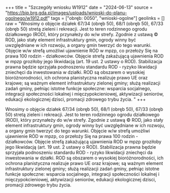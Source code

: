 +++
title = "Szczegóły wniosku W1912"
date = "2024-06-13"
source = "https://bip.brg.gda.pl/images/uploads/wnioski-do-planu-ogolnego/w1912.pdf"
tags = ["obręb: 0050", "wnioski-ogolne"]
geolinks = []
raw = "Wnosimy o objęcie działek 67/34 (obręb 50), 68/1 (obręb 50), 67/33 (obręb 50) stretą zieleni i rekreacji. Jest to teren rodzinnego ogrodu działkowego (ROD), który przynałeży do w/w strefy. Zgodnie z ustawą © ROD, jako stały element infrastruktury gmin, ogrody winny być uwzględniane w ich rozwoju, a organy gmin twerzyć do tego warunki. Objęcie w/w strefą umożliwi ujawnienie RÓD w mpzp, co przełoży Się na prawa 100 rodzin - działkowców. Objęcie strefą zakażującą ujawnienia ROD w mpzp groziłoby jego likwidacją (art. 19 ust. 2 ustawy o ROD). Stabilizacja prawna będzie sprzyjała podnoszeniu standardu ROD - ryzyko likwidacji zniechęci da inwestowania w działki. ROD są obszarem o wysokiej bioróżnorodności, ich ochrona planistyczna realizuje prawo UE oraz krajowe; są ważnym element infrastruktury zielonej gminy; służą realizacji zadań gminy, pełniąc istotne funkcje społeczne: wsparcia socjalnego, integracji społeczności lokalnej i mięczypokcieniowej, aktywizacji seniorów, edukacji ekologicznej dzisci, promacji zdrowego trybu życia. "
+++

Wnosimy o objęcie działek 67/34 (obręb 50), 68/1 (obręb 50), 67/33 (obręb 50) stretą zieleni i
rekreacji. Jest to teren rodzinnego ogrodu działkowego (ROD), który przynałeży do w/w strefy. Zgodnie z ustawą ©
ROD, jako stały element infrastruktury gmin, ogrody winny być uwzględniane w ich rozwoju, a organy gmin
twerzyć do tego warunki. Objęcie w/w strefą umożliwi ujawnienie RÓD w mpzp, co przełoży Się na prawa 100
rodzin - działkowców. Objęcie strefą zakażującą ujawnienia ROD w mpzp groziłoby jego likwidacją (art. 19 ust. 2
ustawy o ROD). Stabilizacja prawna będzie sprzyjała podnoszeniu standardu ROD - ryzyko likwidacji zniechęci da
inwestowania w działki. ROD są obszarem o wysokiej bioróżnorodności, ich ochrona planistyczna realizuje prawo
UE oraz krajowe; są ważnym element infrastruktury zielonej gminy; służą realizacji zadań gminy, pełniąc istotne
funkcje społeczne: wsparcia socjalnego, integracji społeczności lokalnej i mięczypokcieniowej, aktywizacji
seniorów, edukacji ekologicznej dzisci, promacji zdrowego trybu życia.



